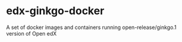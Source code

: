 # edx-ginkgo-docker
A set of docker images and containers running open-release/ginkgo.1 version of Open edX
